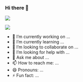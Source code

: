 ### Hi there 👋

<a href="https://www.instagram.com/itzjuhee_99/" target="_blank"><img src="https://img.shields.io/badge/instagram-E4405F?style=flat-square&logo=instagram&logoColor=white"/></a>

<a href="https://velog.io/@juliajh" target="_blank"><img src="https://img.shields.io/badge/Velog-20c997?style=flat-square&logo=Vimeo&logoColor=white"/></a>

- 🔭 I’m currently working on ...
- 🌱 I’m currently learning ...
- 👯 I’m looking to collaborate on ...
- 🤔 I’m looking for help with ...
- 💬 Ask me about ...
- 📫 How to reach me: ...
- 😄 Pronouns: ...
- ⚡ Fun fact: ...

